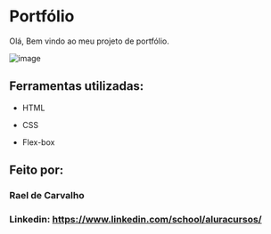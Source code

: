 # Portfólio 
Olá, Bem vindo ao meu projeto de portfólio.

![image]()

## Ferramentas utilizadas:

* HTML

* CSS

* Flex-box

## Feito por:
### Rael de Carvalho

### Linkedin: https://www.linkedin.com/school/aluracursos/

